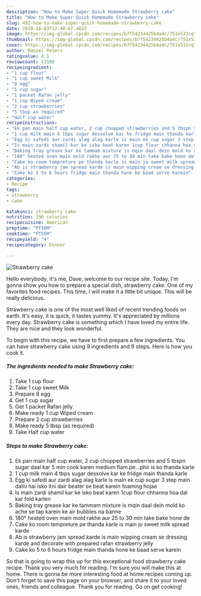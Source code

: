```yaml
---
description: "How to Make Super Quick Homemade Strawberry cake"
title: "How to Make Super Quick Homemade Strawberry cake"
slug: 491-how-to-make-super-quick-homemade-strawberry-cake
date: 2020-10-03T12:40:07.482Z
image: https://img-global.cpcdn.com/recipes/b7f54234425b4a4c/751x532cq70/strawberry-cake-recipe-main-photo.jpg
thumbnail: https://img-global.cpcdn.com/recipes/b7f54234425b4a4c/751x532cq70/strawberry-cake-recipe-main-photo.jpg
cover: https://img-global.cpcdn.com/recipes/b7f54234425b4a4c/751x532cq70/strawberry-cake-recipe-main-photo.jpg
author: Daniel Peters
ratingvalue: 4.1
reviewcount: 13100
recipeingredient:
- "1 cup flour"
- "1 cup sweet Milk"
- "8 egg"
- "1 cup sugar"
- "1 packet Rafan jelly"
- "1 cup Wiped cream"
- "2 cup strawberries"
- "5 tbsp as required"
- "Half cup water"
recipeinstructions:
- "Ek pan main half cup water, 2 cup chopped strawberries and 5 tbspn sugar daal kar 5 min cook karen medium flam pe...phir is ko thanda karle"
- "1 cup milk main 4 tbps sugar dessolve kar ke fridge main thanda karle"
- "Egg ki safedi aur zardi alag alag karle is main ek cup sugar 3 step main dalni hai isko itni dair beater se beat karein foaming hojae"
- "Is main zardi shamil kar ke isko beat karen 1cup flour chhanna hoa dal kar fold karlen"
- "Baking tray grease kar ke tammam mixture is mqin daal dein mold ko ache se tap karein ke air bubbles na banne"
- "180° heated oven main mold rakhe aur 25 to 30 min take bake hone de"
- "Cake ko room tempreture pe thanda karle is main jo sweet milk spread karde"
- "Ab is strawberry jam spread karde is main wipping cream se dressing karde and decorate with prepared rafan strawberry jelly"
- "Cake ko 5 to 6 hours fridge main thanda hone ke baad serve karein"
categories:
- Recipe
tags:
- strawberry
- cake

katakunci: strawberry cake 
nutrition: 196 calories
recipecuisine: American
preptime: "PT36M"
cooktime: "PT55M"
recipeyield: "4"
recipecategory: Dinner

---
```



![Strawberry cake](https://img-global.cpcdn.com/recipes/b7f54234425b4a4c/751x532cq70/strawberry-cake-recipe-main-photo.jpg)

Hello everybody, it's me, Dave, welcome to our recipe site. Today, I'm gonna show you how to prepare a special dish, strawberry cake. One of my favorites food recipes. This time, I will make it a little bit unique. This will be really delicious.



Strawberry cake is one of the most well liked of recent trending foods on earth. It's easy, it is quick, it tastes yummy. It's appreciated by millions every day. Strawberry cake is something which I have loved my entire life. They are nice and they look wonderful.


To begin with this recipe, we have to first prepare a few ingredients. You can have strawberry cake using 9 ingredients and 9 steps. Here is how you cook it.

<!--inarticleads1-->

##### The ingredients needed to make Strawberry cake:

1. Take 1 cup flour
1. Take 1 cup sweet Milk
1. Prepare 8 egg
1. Get 1 cup sugar
1. Get 1 packet Rafan jelly
1. Make ready 1 cup Wiped cream
1. Prepare 2 cup strawberries
1. Make ready 5 tbsp (as required)
1. Take Half cup water




<!--inarticleads2-->

##### Steps to make Strawberry cake:

1. Ek pan main half cup water, 2 cup chopped strawberries and 5 tbspn sugar daal kar 5 min cook karen medium flam pe...phir is ko thanda karle
1. 1 cup milk main 4 tbps sugar dessolve kar ke fridge main thanda karle
1. Egg ki safedi aur zardi alag alag karle is main ek cup sugar 3 step main dalni hai isko itni dair beater se beat karein foaming hojae
1. Is main zardi shamil kar ke isko beat karen 1cup flour chhanna hoa dal kar fold karlen
1. Baking tray grease kar ke tammam mixture is mqin daal dein mold ko ache se tap karein ke air bubbles na banne
1. 180° heated oven main mold rakhe aur 25 to 30 min take bake hone de
1. Cake ko room tempreture pe thanda karle is main jo sweet milk spread karde
1. Ab is strawberry jam spread karde is main wipping cream se dressing karde and decorate with prepared rafan strawberry jelly
1. Cake ko 5 to 6 hours fridge main thanda hone ke baad serve karein




So that is going to wrap this up for this exceptional food strawberry cake recipe. Thank you very much for reading. I'm sure you will make this at home. There is gonna be more interesting food at home recipes coming up. Don't forget to save this page on your browser, and share it to your loved ones, friends and colleague. Thank you for reading. Go on get cooking!
